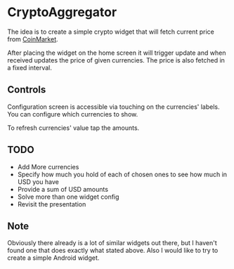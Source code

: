 # CryptoAggregator

The idea is to create a simple crypto widget that will fetch current price from 
[CoinMarket](https://coinmarketcap.com/). 

After placing the widget on the home screen it will trigger update and when
received updates the price of given currencies. The price is also fetched
in a fixed interval.

## Controls

Configuration screen is accessible via touching on the currencies' labels.
You can configure which currencies to show.

To refresh currencies' value tap the amounts.

## TODO
* Add More currencies
* Specify how much you hold of each of chosen ones to see how much in USD you have
* Provide a sum of USD amounts
* Solve more than one widget config
* Revisit the presentation

## Note
Obviously there already is a lot of similar widgets out there, but I haven't found one that does
exactly what stated above. Also I would like to try to create a simple Android widget.